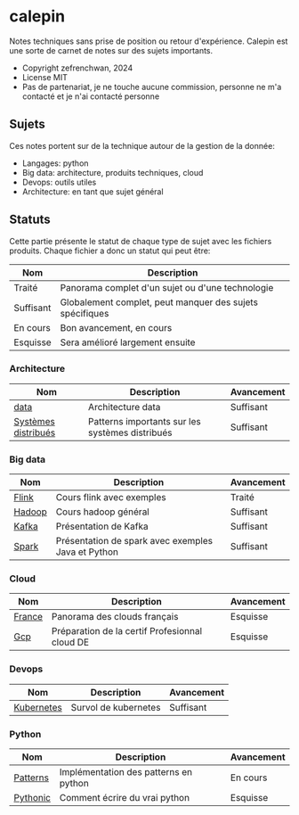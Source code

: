# calepin

Notes techniques sans prise de position ou retour d'expérience. 
Calepin est une sorte de carnet de notes sur des sujets importants. 



* Copyright zefrenchwan, 2024
* License MIT 
* Pas de partenariat, je ne touche aucune commission, personne ne m'a contacté et je n'ai contacté personne 


## Sujets 

Ces notes portent sur de la technique autour de la gestion de la donnée:
* Langages: python
* Big data: architecture, produits techniques, cloud 
* Devops: outils utiles 
* Architecture: en tant que sujet général

## Statuts 

Cette partie présente le statut de chaque type de sujet avec les fichiers produits. 
Chaque fichier a donc un statut qui peut être: 

| Nom | Description |
|----------|----------|
| Traité | Panorama complet d'un sujet ou d'une technologie |
| Suffisant | Globalement complet, peut manquer des sujets spécifiques |
| En cours | Bon avancement, en cours |
| Esquisse | Sera amélioré largement ensuite |

### Architecture

| Nom | Description | Avancement |
|-----------|----------|----------|
| [data](https://github.com/zefrenchwan/calepin/blob/main/architecture/data.md) | Architecture data | Suffisant |
| [Systèmes distribués](https://github.com/zefrenchwan/calepin/blob/main/architecture/systemes_distribues.md) | Patterns importants sur les systèmes distribués | Suffisant |


### Big data 

| Nom | Description | Avancement |
|-----------|----------|----------|
| [Flink](https://github.com/zefrenchwan/calepin/blob/main/bigdata/flink.md) | Cours flink avec exemples | Traité |
| [Hadoop](https://github.com/zefrenchwan/calepin/blob/main/bigdata/hadoop.md) | Cours hadoop général | Suffisant |
| [Kafka](https://github.com/zefrenchwan/calepin/blob/main/bigdata/kafka.md) | Présentation de Kafka | Suffisant |
| [Spark](https://github.com/zefrenchwan/calepin/blob/main/bigdata/spark.md) | Présentation de spark avec exemples Java et Python | Suffisant |


### Cloud 

| Nom | Description | Avancement |
|-----------|----------|----------|
| [France](https://github.com/zefrenchwan/calepin/blob/main/cloud/france.md) | Panorama des clouds français | Esquisse |
| [Gcp](https://github.com/zefrenchwan/calepin/tree/main/cloud/gcp) | Préparation de la certif Profesionnal cloud DE | Esquisse |

### Devops 


| Nom | Description | Avancement |
|-----------|----------|----------|
| [Kubernetes](https://github.com/zefrenchwan/calepin/blob/main/devops/kubernetes.md) | Survol de kubernetes | Suffisant |

### Python 

| Nom | Description | Avancement |
|-----------|----------|----------|
| [Patterns](https://github.com/zefrenchwan/calepin/blob/main/python/patterns.md) | Implémentation des patterns en python | En cours |
| [Pythonic](https://github.com/zefrenchwan/calepin/blob/main/python/pythonic.md) | Comment écrire du vrai python | Esquisse |
